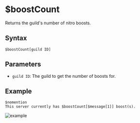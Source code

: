 # $boostCount
Returns the guild's number of nitro boosts.

## Syntax
```
$boostCount[guild ID]
```

## Parameters
- `guild ID`: The guild to get the number of boosts for.

## Example
```
$nomention
This server currently has $boostCount[$message[1]] boost(s).
```
![example](https://user-images.githubusercontent.com/94063167/198905185-be96ee82-9961-41c3-b042-bc663c787d58.png)
